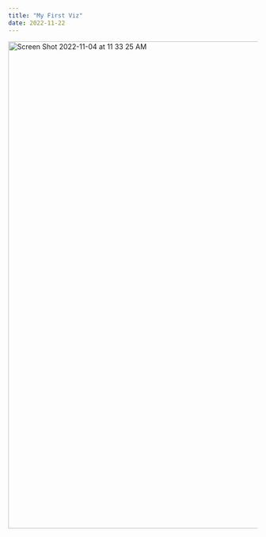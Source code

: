 ```yaml
---
title: "My First Viz"
date: 2022-11-22
---
```

<img width="984" alt="Screen Shot 2022-11-04 at 11 33 25 AM" src="https://user-images.githubusercontent.com/63319033/203347885-84ac9c55-aa12-4ddf-8c94-4eb57e7e0a71.png">
